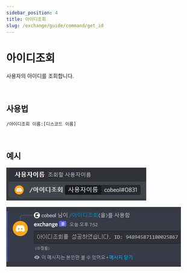 ```yaml
---
sidebar_position: 4
title: 아이디조회
slug: /exchange/guide/command/get_id
---
```


# 아이디조회

사용자의 아이디를 조회합니다.

<br/>

## 사용법

```
/아이디조회 이름:[디스코드 이름]
```

<br/>

## 예시

![get_id-input](./img/get_id/get_id-input.png)

![get_id-output](./img/get_id/get_id-output.png)